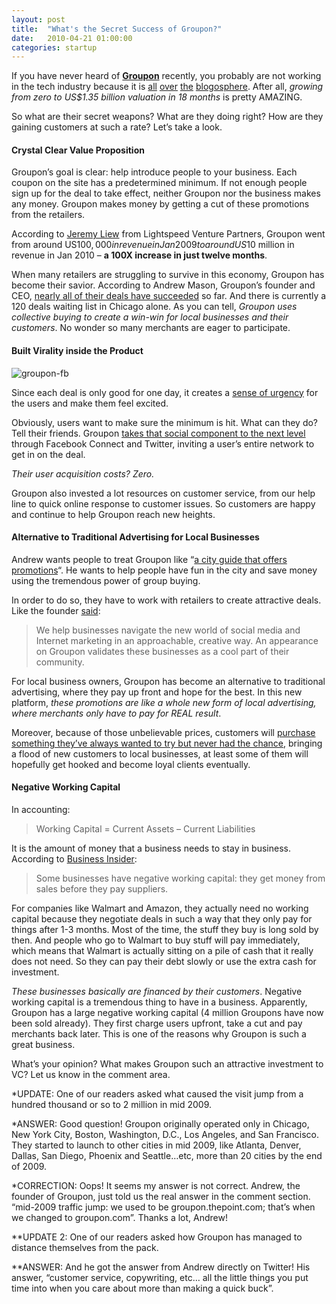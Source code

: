 ```yaml
---
layout: post
title:  "What's the Secret Success of Groupon?"
date:   2010-04-21 01:00:00
categories: startup
---
```


If you have never heard of [**Groupon**](http://groupon.com) recently, you probably are not working in the tech industry because it is [all](http://social.venturebeat.com/2010/04/20/groupon/?utm_source=feedburner&utm_medium=feed&utm_campaign=Feed%3A+Venturebeat+%28VentureBeat%29) [over](http://dealbook.blogs.nytimes.com/2010/04/20/groupon-nabs-135-million-from-facebook-backer/) [the](http://www.marketingpilgrim.com/2010/04/tippr-patently-going-after-groupon.html) [blogosphere](http://techcrunch.com/2010/04/18/its-official-groupon-announces-that-1-35-billion-valuation-round/). After all, _growing from zero to US$1.35 billion valuation in 18 months_ is pretty AMAZING.

So what are their secret weapons? What are they doing right? How are they gaining customers at such a rate? Let’s take a look.

#### Crystal Clear Value Proposition

Groupon’s goal is clear: help introduce people to your business. Each coupon on the site has a predetermined minimum. If not enough people sign up for the deal to take effect, neither Groupon nor the business makes any money. Groupon makes money by getting a cut of these promotions from the retailers.

According to [Jeremy Liew](http://lsvp.wordpress.com/2010/04/08/how-can-startups-quickly-get-to-millions-in-monthly-revenue/) from Lightspeed Venture Partners, Groupon went from around US$100,000 in revenue in Jan 2009 to around US$10 million in revenue in Jan 2010 – **a 100X increase in just twelve months**.

When many retailers are struggling to survive in this economy, Groupon has become their savior. According to Andrew Mason, Groupon’s founder and CEO, [nearly all of their deals have succeeded](http://blogs.wsj.com/wallet/2009/08/11/finding-group-discounts-online/tab/article/) so far. And there is currently a 120 deals waiting list in Chicago alone. As you can tell, _Groupon uses collective buying to create a win-win for local businesses and their customers_. No wonder so many merchants are eager to participate.

#### Built Virality inside the Product

![](http://blog.primitus.com/wp-content/uploads/2010/04/groupon-fb.jpg "groupon-fb")

Since each deal is only good for one day, it creates a [sense of urgency](http://blogs.hbr.org/sviokla/2009/09/groupons_four_keys_to_customer.html) for the users and make them feel excited.

Obviously, users want to make sure the minimum is hit. What can they do? Tell their friends. Groupon [takes that social component to the next level](http://www.insidefacebook.com/2010/01/27/livingsocial-deals-groupon-make-coupons-a-social-experience/) through Facebook Connect and Twitter, inviting a user’s entire network to get in on the deal.

_Their user acquisition costs? Zero._

Groupon also invested a lot resources on customer service, from our help line to quick online response to customer issues. So customers are happy and continue to help Groupon reach new heights.

#### Alternative to Traditional Advertising for Local Businesses

Andrew wants people to treat Groupon like “[a city guide that offers promotions](http://econsultancy.com/blog/5017-q-a-groupon-s-andrew-mason)“. He wants to help people have fun in the city and save money using the tremendous power of group buying.

In order to do so, they have to work with retailers to create attractive deals. Like the founder [said](http://econsultancy.com/blog/5017-q-a-groupon-s-andrew-mason):

> We help businesses navigate the new world of social media and Internet marketing in an approachable, creative way. An appearance on Groupon validates these businesses as a cool part of their community.

For local business owners, Groupon has become an alternative to traditional advertising, where they pay up front and hope for the best. In this new platform, _these promotions are like a whole new form of local advertising, where merchants only have to pay for REAL result_.

Moreover, because of those unbelievable prices, customers will [purchase something they’ve always wanted to try but never had the chance](http://money.blogs.time.com/2009/06/24/qa-with-groupon-com-founder-andrew-mason/), bringing a flood of new customers to local businesses, at least some of them will hopefully get hooked and become loyal clients eventually.

#### Negative Working Capital

In accounting:

> Working Capital = Current Assets – Current Liabilities

It is the amount of money that a business needs to stay in business. According to [Business Insider](http://www.businessinsider.com/groupon-is-cheap-at-12-billion-2010-4):

> Some businesses have negative working capital: they get money from sales before they pay suppliers.

For companies like Walmart and Amazon, they actually need no working capital because they negotiate deals in such a way that they only pay for things after 1-3 months. Most of the time, the stuff they buy is long sold by then. And people who go to Walmart to buy stuff will pay immediately, which means that Walmart is actually sitting on a pile of cash that it really does not need. So they can pay their debt slowly or use the extra cash for investment.

_These businesses basically are financed by their customers_. Negative working capital is a tremendous thing to have in a business. Apparently, Groupon has a large negative working capital (4 million Groupons have now been sold already). They first charge users upfront, take a cut and pay merchants back later. This is one of the reasons why Groupon is such a great business.

What’s your opinion? What makes Groupon such an attractive investment to VC? Let us know in the comment area.

*UPDATE: One of our readers asked what caused the visit jump from a hundred thousand or so to 2 million in mid 2009.

*ANSWER: Good question! Groupon originally operated only in Chicago, New York City, Boston, Washington, D.C., Los Angeles, and San Francisco. They started to launch to other cities in mid 2009, like Atlanta, Denver, Dallas, San Diego, Phoenix and Seattle…etc, more than 20 cities by the end of 2009.

*CORRECTION: Oops! It seems my answer is not correct. Andrew, the founder of Groupon, just told us the real answer in the comment section. “mid-2009 traffic jump: we used to be groupon.thepoint.com; that’s when we changed to groupon.com”. Thanks a lot, Andrew!

**UPDATE 2: One of our readers asked how Groupon has managed to distance themselves from the pack.

**ANSWER: And he got the answer from Andrew directly on Twitter! His answer, “customer service, copywriting, etc… all the little things you put time into when you care about more than making a quick buck”.
